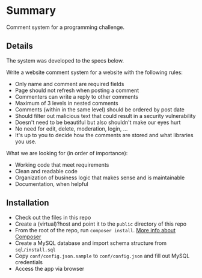 Summary
=======
Comment system for a programming challenge.

## Details
The system was developed to the specs below.

Write a website comment system for a website with the following rules:

  * Only name and comment are required fields
  * Page should not refresh when posting a comment
  * Commenters can write a reply to other comments
  * Maximum of 3 levels in nested comments
  * Comments (within in the same level) should be ordered by post date
  * Should filter out malicious text that could result in a security vulnerability
  * Doesn't need to be beautiful but also shouldn't make our eyes hurt
  * No need for edit, delete, moderation, login, ...
  * It's up to you to decide how the comments are stored and what libraries you use.

What we are looking for (in order of importance):

  * Working code that meet requirements
  * Clean and readable code
  * Organization of business logic that makes sense and is maintainable
  * Documentation, when helpful

## Installation
  * Check out the files in this repo
  * Create a (virtual)?host and point it to the `public` directory of this repo
  * From the root of the repo, run `composer install`. [More info about Composer](https://getcomposer.org/)
  * Create a MySQL database and import schema structure from `sql/install.sql`  
  * Copy `conf/config.json.sample` to `conf/config.json` and fill out MySQL credentials
  * Access the app via browser 